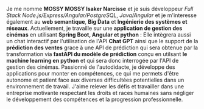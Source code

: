 Je me nomme **MOSSY MOSSY Isaker Narcisse** et je suis développeur _Full Stack Node.js/Express/Angular/PostgreSQL_, _Java/Angular_ et je m'interesse également au **web semantique**, **Big Data** et **Ingénierie des systèmes et réseaux**.
Actuellement, je travaille sur une **application de gestion des cinémas** en utilisant **Spring Boot, Angular et python** : Elle intègrera aussi un chat interactif par l'utilisation de l'API **Chat GPT** ainsi que le support de la **prédiction des ventes** grace à une API de prédiction qui sera obtenue par la transformation via **fastAPI du modèle de prédiction** conçu en utilsant **le machine learning en python** et qui sera donc interrogée par l'API de gestion des cinémas. 
Passionné de l'autodidacte, je développe des applications pour monter en compétences, ce qui me permets d'être autonome et patient face aux diverses
difficultées potentielles dans un environnement de travail. J'aime relever les défis et travailler dans une entreprise motivante respectant les droits et races humaines sans négliger le développement des compétences et la progression professionnelle.

<!---
narcisseisaker/narcisseisaker is a ✨ special ✨ repository because its `README.md` (this file) appears on your GitHub profile.
You can click the Preview link to take a look at your changes.
--->
